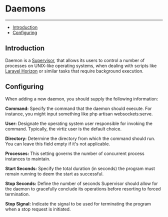 # Daemons

---

- [Introduction](#introduction)
- [Configuring](#configuring)

## Introduction
Daemon is a [Supervisor](http://supervisord.org/), that allows its users to control a number of processes on UNIX-like operating systems, when dealing with scripts like [Laravel Horizon](https://laravel.com/docs/master/horizon) or similar tasks that require background execution.

## Configuring

When adding a new daemon, you should supply the following information:

**Command:** Specify the command that the daemon should execute. For instance, you might input something like php artisan websockets:serve.

**User:** Designate the operating system user responsible for invoking the command. Typically, the virtiz user is the default choice.

**Directory:** Determine the directory from which the command should run. You can leave this field empty if it's not applicable.

**Processes:** This setting governs the number of concurrent process instances to maintain.

**Start Seconds:** Specify the total duration (in seconds) the program must remain running to deem the start as successful.

**Stop Seconds:** Define the number of seconds Supervisor should allow for the daemon to gracefully conclude its operations before resorting to forced termination.

**Stop Signal:** Indicate the signal to be used for terminating the program when a stop request is initiated.
